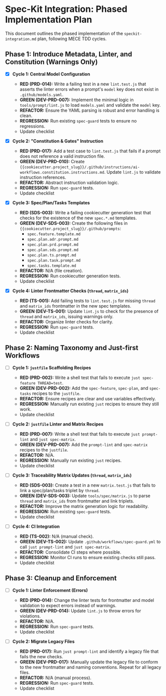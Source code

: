 # Spec-Kit Integration: Phased Implementation Plan

This document outlines the phased implementation of the `speckit-integration.md` plan, following MECE TDD cycles.

## Phase 1: Introduce Metadata, Linter, and Constitution (Warnings Only)

- [x] **Cycle 1: Central Model Configuration**
    -   **RED (PRD-014):** Write a failing test in a new `lint.test.js` that asserts the linter errors when a prompt's `model` key does not exist in `.github/models.yaml`.
    -   **GREEN (DEV-PRD-007):** Implement the minimal logic in `tools/prompt/lint.js` to load `models.yaml` and validate the `model` key.
    -   **REFACTOR:** Ensure the YAML parsing is robust and error handling is clean.
    -   **REGRESSION:** Run existing `spec-guard` tests to ensure no regressions.
    - Update checklist

- [x] **Cycle 2: "Constitution & Gates" Instruction**
    -   **RED (PRD-017):** Add a test case to `lint.test.js` that fails if a prompt does not reference a valid instruction file.
    -   **GREEN (DEV-PRD-010):** Create `{{cookiecutter.project_slug}}/.github/instructions/ai-workflows.constitution.instructions.md`. Update `lint.js` to validate instruction references.
    -   **REFACTOR:** Abstract instruction validation logic.
    -   **REGRESSION:** Run `spec-guard` tests.
    - Update checklist

- [x] **Cycle 3: Spec/Plan/Tasks Templates**
    -   **RED (SDS-003):** Write a failing cookiecutter generation test that checks for the existence of the new `spec.*.md` templates.
    -   **GREEN (DEV-SDS-003):** Create the following files in `{{cookiecutter.project_slug}}/.github/prompts`:
        -   `spec.feature.template.md`
        -   `spec.plan.adr.prompt.md`
        -   `spec.plan.prd.prompt.md`
        -   `spec.plan.sds.prompt.md`
        -   `spec.plan.ts.prompt.md`
        -   `spec.plan.task.prompt.md`
        -   `spec.tasks.template.md`
    -   **REFACTOR:** N/A (file creation).
    -   **REGRESSION:** Run cookiecutter generation tests.
    - Update checklist

- [x] **Cycle 4: Linter Frontmatter Checks (`thread`, `matrix_ids`)**
    -   **RED (TS-001):** Add failing tests to `lint.test.js` for missing `thread` and `matrix_ids` frontmatter in the new spec templates.
    -   **GREEN (DEV-TS-001):** Update `lint.js` to check for the presence of `thread` and `matrix_ids`, issuing warnings only.
    -   **REFACTOR:** Organize linter checks for clarity.
    -   **REGRESSION:** Run `spec-guard` tests.
    - Update checklist

## Phase 2: Naming Taxonomy and Just-first Workflows

- [ ] **Cycle 1: `justfile` Scaffolding Recipes**
    -   **RED (PRD-002):** Write a shell test that fails to execute `just spec-feature THREAD=test`.
    -   **GREEN (DEV-PRD-002):** Add the `spec-feature`, `spec-plan`, and `spec-tasks` recipes to the `justfile`.
    -   **REFACTOR:** Ensure recipes are clear and use variables effectively.
    -   **REGRESSION:** Manually run existing `just` recipes to ensure they still work.
    - Update checklist

- [ ] **Cycle 2: `justfile` Linter and Matrix Recipes**
    -   **RED (PRD-007):** Write a shell test that fails to execute `just prompt-lint` and `just spec-matrix`.
    -   **GREEN (DEV-PRD-007):** Add the `prompt-lint` and `spec-matrix` recipes to the `justfile`.
    -   **REFACTOR:** N/A.
    -   **REGRESSION:** Manually run existing `just` recipes.
    - Update checklist

- [ ] **Cycle 3: Traceability Matrix Updates (`thread`, `matrix_ids`)**
    -   **RED (SDS-003):** Create a test in a new `matrix.test.js` that fails to link a spec/plan/tasks triplet by `thread`.
    -   **GREEN (DEV-SDS-003):** Update `tools/spec/matrix.js` to parse `thread` and `matrix_ids` from frontmatter and link triplets.
    -   **REFACTOR:** Improve the matrix generation logic for readability.
    -   **REGRESSION:** Run existing `spec-guard` tests.
    - Update checklist

- [ ] **Cycle 4: CI Integration**
    -   **RED (TS-002):** N/A (manual check).
    -   **GREEN (DEV-TS-002):** Update `.github/workflows/spec-guard.yml` to call `just prompt-lint` and `just spec-matrix`.
    -   **REFACTOR:** Consolidate CI steps where possible.
    -   **REGRESSION:** Monitor CI runs to ensure existing checks still pass.
    - Update checklist

## Phase 3: Cleanup and Enforcement

- [ ] **Cycle 1: Linter Enforcement (Errors)**
    -   **RED (PRD-014):** Change the linter tests for frontmatter and model validation to expect errors instead of warnings.
    -   **GREEN (DEV-PRD-014):** Update `lint.js` to throw errors for violations.
    -   **REFACTOR:** N/A.
    -   **REGRESSION:** Run `spec-guard` tests.
    - Update checklist

- [ ] **Cycle 2: Migrate Legacy Files**
    -   **RED (PRD-017):** Run `just prompt-lint` and identify a legacy file that fails the new checks.
    -   **GREEN (DEV-PRD-017):** Manually update the legacy file to conform to the new frontmatter and naming conventions. Repeat for all legacy files.
    -   **REFACTOR:** N/A (manual process).
    -   **REGRESSION:** Run `spec-guard` tests.
    - Update checklist
